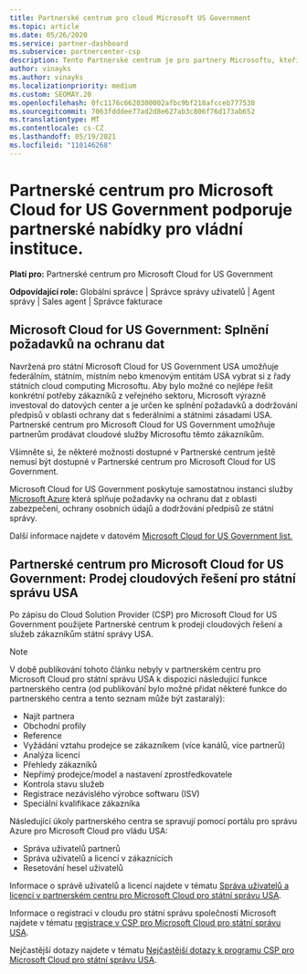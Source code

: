 ```yaml
---
title: Partnerské centrum pro cloud Microsoft US Government
ms.topic: article
ms.date: 05/26/2020
ms.service: partner-dashboard
ms.subservice: partnercenter-csp
description: Tento Partnerské centrum je pro partnery Microsoftu, kteří nabízejí cloudová řešení Microsoftu zákazníkům pracujícím s vládními úřady v USA.
author: vinayks
ms.author: vinayks
ms.localizationpriority: medium
ms.custom: SEOMAY.20
ms.openlocfilehash: 0fc1176c6620300002afbc9bf218afcceb777538
ms.sourcegitcommit: 7063fdddee77ad2d8e627ab3c806f76d173ab652
ms.translationtype: MT
ms.contentlocale: cs-CZ
ms.lasthandoff: 05/19/2021
ms.locfileid: "110146268"
---
```

# <a name="partner-center-for-microsoft-cloud-for-us-government-supports-partner-offers-to-government-agencies"></a>Partnerské centrum pro Microsoft Cloud for US Government podporuje partnerské nabídky pro vládní instituce.

**Platí pro:** Partnerské centrum pro Microsoft Cloud for US Government

**Odpovídající role:** Globální správce | Správce správy uživatelů | Agent správy | Sales agent | Správce fakturace

## <a name="microsoft-cloud-for-us-government-meeting-data-protection-requirements"></a>Microsoft Cloud for US Government: Splnění požadavků na ochranu dat

Navržená pro státní Microsoft Cloud for US Government USA umožňuje federálním, státním, místním nebo kmenovým entitám USA vybrat si z řady státních cloud computing Microsoftu. Aby bylo možné co nejlépe řešit konkrétní potřeby zákazníků z veřejného sektoru, Microsoft výrazně investoval do datových center a je určen ke splnění požadavků a dodržování předpisů v oblasti ochrany dat s federálními a státními zásadami USA. Partnerské centrum pro Microsoft Cloud for US Government umožňuje partnerům prodávat cloudové služby Microsoftu těmto zákazníkům.

Všimněte si, že některé možnosti dostupné v Partnerské centrum ještě nemusí být dostupné v Partnerské centrum pro Microsoft Cloud for US Government.

Microsoft Cloud for US Government poskytuje samostatnou instanci služby [Microsoft Azure](https://azure.microsoft.com/overview/clouds/government/) která splňuje požadavky na ochranu dat z oblasti zabezpečení, ochrany osobních údajů a dodržování předpisů ze státní správy. 

Další informace najdete v datovém [Microsoft Cloud for US Government list.](https://download.microsoft.com/download/C/9/C/C9CA3002-DFC4-4ADA-841F-DF42AEC042FB/Microsoft_Azure_Government_Datasheet_EN_US.PDF)

## <a name="partner-center-for-microsoft-cloud-for-us-government-selling-cloud-solutions-to-us-government-entities"></a>Partnerské centrum pro Microsoft Cloud for US Government: Prodej cloudových řešení pro státní správu USA

Po zápisu do Cloud Solution Provider (CSP) pro Microsoft Cloud for US Government použijete Partnerské centrum k prodeji cloudových řešení a služeb zákazníkům státní správy USA. 

> [!NOTE]  
> V době publikování tohoto článku nebyly v partnerském centru pro Microsoft Cloud pro státní správu USA k dispozici následující funkce partnerského centra (od publikování bylo možné přidat některé funkce do partnerského centra a tento seznam může být zastaralý):

- Najít partnera
- Obchodní profily
- Reference
- Vyžádání vztahu prodejce se zákazníkem (více kanálů, více partnerů)
- Analýza licencí
- Přehledy zákazníků
- Nepřímý prodejce/model a nastavení zprostředkovatele
- Kontrola stavu služeb
- Registrace nezávislého výrobce softwaru (ISV)
- Speciální kvalifikace zákazníka

Následující úkoly partnerského centra se spravují pomocí portálu pro správu Azure pro Microsoft Cloud pro vládu USA: 

- Správa uživatelů partnerů
- Správa uživatelů a licencí v zákaznících
- Resetování hesel uživatelů

Informace o správě uživatelů a licencí najdete v tématu [Správa uživatelů a licencí v partnerském centru pro Microsoft Cloud pro státní správu USA](user-management-in-partner-center-for-microsoft-us-govt-cloud.md).

Informace o registraci v cloudu pro státní správu společnosti Microsoft najdete v tématu [registrace v CSP pro Microsoft Cloud pro státní správu USA](enroll-in-csp-for-microsoft-us-govt-cloud.md).

Nejčastější dotazy najdete v tématu [Nejčastější dotazy k programu CSP pro Microsoft Cloud pro státní správu USA](faq-for-us-govt-cloud.md).
